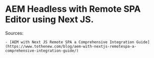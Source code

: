 # AEM Headless with Remote SPA Editor using Next JS.

Sources: 

    - [AEM with Next JS Remote SPA a Comprehensive Integration Guide](https://www.tothenew.com/blog/aem-with-nextjs-remotespa-a-comprehensive-integration-guide/)
